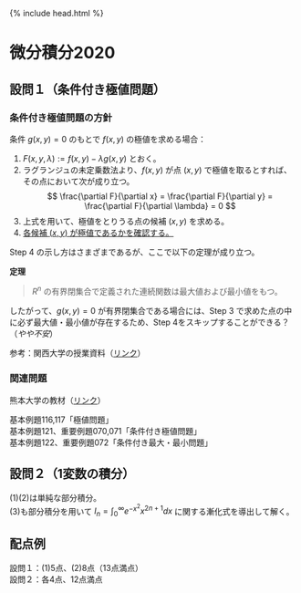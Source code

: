 {% include head.html %}

# 微分積分2020

## 設問１（条件付き極値問題）
### 条件付き極値問題の方針
条件 $g(x,y)=0$ のもとで $f(x,y)$ の極値を求める場合：  
1. $F(x,y,\lambda):=f(x,y)-\lambda g(x,y)$ とおく。
2. ラグランジュの未定乗数法より、$f(x,y)$ が点 $(x,y)$ で極値を取るとすれば、その点において次が成り立つ。
$$
\frac{\partial F}{\partial x} = \frac{\partial F}{\partial y} = \frac{\partial F}{\partial \lambda} = 0
$$
3. 上式を用いて、極値をとりうる点の候補 $(x,y)$ を求める。
4. <u>各候補 $(x,y)$ が極値であるかを確認する。</u>

Step 4 の示し方はさまざまであるが、ここで以下の定理が成り立つ。

**定理**
> $R^n$ の有界閉集合で定義された連続関数は最大値および最小値をもつ。

したがって、$g(x,y)=0$ が有界閉集合である場合には、Step 3 で求めた点の中に必ず最大値・最小値が存在するため、Step 4をスキップすることができる？（*やや不安*）

参考：関西大学の授業資料（[リンク](http://www2.itc.kansai-u.ac.jp/~afujioka/hit/c2/111122c2.pdf)）

### 関連問題
熊本大学の教材（[リンク](http://msec.kumamoto-u.ac.jp/problem/pdf/calculus/2_8/ans/ex_c2_8_3_ans.pdf)）

基本例題116,117「極値問題」  
基本例題121、重要例題070,071「条件付き極値問題」  
基本例題122、重要例題072「条件付き最大・最小問題」

## 設問２（1変数の積分）
(1)(2)は単純な部分積分。  
(3)も部分積分を用いて $I_n=\int_{0}^{\infty}e^{-x^2}x^{2n+1}dx$ に関する漸化式を導出して解く。

## 配点例
設問１：(1)5点、(2)8点（13点満点）  
設問２：各4点、12点満点